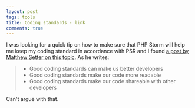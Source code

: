 ```yaml
---
layout: post
tags: tools
title: Coding standards - link
comments: true
---
```

I was looking for a quick tip on how to make sure that PHP Storm will help me keep my coding standard in accordance with PSR and I found [a post by Matthew Setter on this topic](http://www.matthewsetter.com/enforcing-psr1-and-psr2-with-phpstorm/). As he writes:

> * Good coding standards can make us better developers
> * Good coding standards make our code more readable
> * Good coding standards make our code shareable with other developers

Can't argue with that.